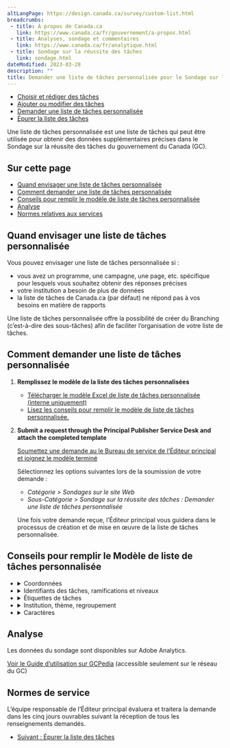 ```yaml
---
altLangPage: https://design.canada.ca/survey/custom-list.html
breadcrumbs:
 - title: À propos de Canada.ca
   link: https://www.canada.ca/fr/gouvernement/a-propos.html
 - title: Analyses, sondage et commentaires
   link: https://www.canada.ca/fr/analytique.html
 - title: Sondage sur la réussite des tâches
   link: sondage.html
dateModified: 2023-03-28
description: ""
title: Demander une liste de tâches personnalisée pour le Sondage sur la réussite des tâches du GC
---
```


<div class="gc-stp-stp">
    <div class="row">
        <ul class="toc lst-spcd col-md-12">
            <li class="col-md-4 col-sm-6"><a class="list-group-item" href="rediger-taches.html">Choisir et rédiger des tâches</a></li>
            <li class="col-md-4 col-sm-6"><a class="list-group-item" href="modifier-taches.html">Ajouter ou modifier des tâches</a></li>
            <li class="col-md-4 col-sm-6"><a class="list-group-item active" href="liste-personnalisee.html">Demander une liste de tâches personnalisée</a></li>
            <li class="col-md-4 col-sm-6"><a class="list-group-item" href="epurer-taches.html">Épurer la liste des tâches</a></li>
        </ul>
    </div>
</div>
					
Une liste de tâches personnalisée est une liste de tâches qui peut être utilisée pour obtenir des données supplémentaires précises dans le Sondage sur la réussite des tâches du gouvernement du Canada (GC).

## Sur cette page

* [Quand envisager une liste de tâches personnalisée](#quand-envisager-une-liste-de-tâches-personnalisée)
* [Comment demander une liste de tâches personnalisée](#comment-demander-une-liste-de-tâches-personnalisée)
* [Conseils pour remplir le modèle de liste de tâches personnalisée](#conseils-pour-remplir-le-modèle-de-liste-de-tâches-personnalisée)
* [Analyse](#analyse)
* [Normes relatives aux services](#normes-de-service)

## Quand envisager une liste de tâches personnalisée

Vous pouvez envisager une liste de tâches personnalisée si&nbsp;:

* vous avez un programme, une campagne, une page, etc. spécifique pour lesquels vous souhaitez obtenir des réponses précises
* votre institution a besoin de plus de données
* la liste de tâches de Canada.ca (par défaut) ne répond pas à vos besoins en matière de rapports

Une liste de tâches personnalisée offre la possibilité de créer du Branching (c’est-à-dire des sous-tâches) afin de faciliter l’organisation de votre liste de tâches.

## Comment demander une liste de tâches personnalisée

1. **Remplissez le modèle de la liste des tâches personnalisées**  
    * [Télécharger le modèle Excel de liste de tâches personnalisée (interne uniquement)](https://www.gcpedia.gc.ca/gcwiki/images/8/8f/Custom-Task-List-Template.xlsx)
    * [Lisez les conseils pour remplir le modèle de liste de tâches personnalisée.](#conseils)

2.  **Submit a request through the Principal Publisher Service Desk and attach the completed template**
    
    [Soumettez une demande au le Bureau de service de l’Éditeur principal et joignez le modèle terminé](http://requestform.portal.gc.ca/billets.html)
    
    Sélectionnez les options suivantes lors de la soumission de votre demande&nbsp;:
    
    * _Catégorie > Sondages sur le site Web_
    * _Sous-Catégorie > Sondage sur la réussite des tâches&nbsp;: Demander une liste de tâches personnalisée_

    Une fois votre demande reçue, l’Éditeur principal vous guidera dans le processus de création et de mise en œuvre de la liste de tâches personnalisée.

## Conseils pour remplir le Modèle de liste de tâches personnalisée

<ul class="list-unstyled">
    <li>
        <details>
            <summary>Coordonnées</summary>
            <h3>Nom de l’institution (ministère, agence ou organisation)</h3>
            <p>Indiquez le nom de votre institution.</p>
            <h3>Coordonnées de la personne-ressource (nom, adresse de courriel et numéro de téléphone)</h3>
            <p>Indiquez les coordonnées de la personne qui est la mieux placée pour répondre à toute question concernant les informations fournies dans cette demande.</p>
        </details>
    </li>
    <li>
        <details>
            <summary>Identifiants des tâches, ramifications et niveaux</summary>
            <h3>Identifiant</h3>
            <p>Chaque tâche ou sous-tâche doit être indiquée sur une ligne distincte dans la feuille de calcul. Chaque ligne porte un identifiant unique&nbsp;: 1, 2, 3, etc.</p>
            <h3>Enchaînement</h3>
            <p>L’enchaînement signifie que vous incluez un ensemble de sous-tâches à une tâche donnée. Si vous avez une tâche qui comporte des sous-tâches importantes, indiquez-le par un «&nbsp;o&nbsp;» pour oui, ou un «&nbsp;n&nbsp;» pour non.</p>
            <p>Le sondage peut comporter jusqu’à deux niveaux de tâches. Si vous avez de nombreuses tâches, cela peut aider les répondants à trouver la tâche pour laquelle ils sont venus sur le site.</p>
            <p>Par exemple, au lieu d’énumérer les tâches séparément&nbsp;:</p>
            <ul>
                <li>Dépôt d’une demande de passeport</li>
                <li>Renouvellement d’un passeport</li>
            </ul>
            <p>Vous pouvez utiliser deux niveaux de tâches&nbsp;:</p>
            <ul>
                <li>Passeports (demande, renouvellement)
                    <ul>
                        <li>Dépôt d’une demande de passeport</li>
                        <li>Renouvellement d’un passeport</li>
                    </ul>
                </li>
            </ul>
            <h3>Niveau</h3>
            <p>Les tâches qui apparaissent à la question sur la raison principale de la visite doivent être marquées du chiffre «&nbsp;1&nbsp;» (premier niveau). Les sous-tâches qui sont fournies comme options à la suite de l’enchaînement de la première question doivent être marquées du chiffre «&nbsp;2&nbsp;» (deuxième niveau).</p>
            <h3>Identifiant de la tâche connexe </h3>
            <p>Les sous-tâches qui sont fournies comme options à la suite de l’enchaînement de la première question reçoivent le numéro de l’identifiant de leur tâche connexe. Toutes les tâches doivent être marquées du chiffre «&nbsp;0&nbsp;». </p>
            <h3>Enchaînement de question EN</h3>
            <p>Si vous avez indiqué un «&nbsp;y&nbsp;» dans la colonne Branching d’une tâche, vous devez inclure un enchaînement de question. Nous recommandons d’utiliser la question «&nbsp;Que tentiez-vous précisément d’accomplir ou de trouver?&nbsp;». Vous pouvez modifier ce texte s’il ne convient pas à vos sous-tâches.</p>
            <h3>Enchaînement de question FR</h3>
            <p>Si vous avez indiqué un «&nbsp;o&nbsp;» dans la colonne Enchaînement d’une tâche, vous devez inclure un enchaînement de question. Nous recommandons d’utiliser la question «&nbsp;Que tentiez-vous précisément d’accomplir ou de trouver?&nbsp;». Vous pouvez modifier ce texte s’il ne convient pas à vos sous-tâches.</p>
        </details>
	</li>
    <li>
		<details>
			<summary>Étiquettes de tâches</summary>
			<p>Nous recommandons un maximum de 30 tâches par niveau.</p>
		    <h3>Tâche EN</h3>
			<p>Étiquette en anglais de la tâche qui apparaîtra dans le sondage. Essayez de décrire la tâche du point de vue de l’utilisateur et de façon précise pour permettre à une personne qui ne maîtrise pas cette tâche de la comprendre.</p>
	        <h3>Tâche FR</h3>
			<p>Étiquette en français de la tâche qui apparaîtra dans le sondage. Essayez de décrire la tâche du point de vue de l’utilisateur et de façon précise pour permettre à une personne qui ne maîtrise pas cette tâche de la comprendre.</p>
        </details>
	</li>
	<li>
		<details>
			<summary>Institution, thème, regroupement</summary>
			<h3>Institution EN</h3>
			<p>Indiquez l’acronyme anglais de l’institution principale qui est responsable de la tâche. Utilisez les options du menu déroulant du modèle. Les options du menu déroulant proviennent de la page Department and Agencies du site Canada.ca.</p>
			<h3>Institution FR</h3>
			<p>Indiquez l’acronyme français de l’institution principale qui est responsable de la tâche. Utilisez les options du menu déroulant du modèle. Les options du menu déroulant proviennent de la page Ministères et organismes du site Canada.ca.</p>	      
            <h3>Thème principal EN</h3>
			<p>Indiquez le nom abrégé du thème principal en anglais qui est responsable de la tâche. Utilisez les options du menu déroulant du modèle.</p>
			<h3>Thème principal FR</h3>
			<p>Indiquez le nom abrégé du thème principal en français qui est responsable de la tâche. Utilisez les options du menu déroulant du modèle.</p>
			<h3>Regroupement EN</h3>
			<p>Nommez l’étiquette du regroupement en anglais, le cas échéant. Vous pouvez utiliser cette colonne pour regrouper les tâches et ainsi faciliter la production de rapports et d’analyses. Par exemple, regroupez toutes les tâches Canada Pension Plan (CPP) dans un groupe nommé «&nbsp;CPP&nbsp;».</p>
            <h3>Regroupement FR</h3>
            <p>Nommez l’étiquette du regroupement en français, le cas échéant. Vous pouvez utiliser cette colonne pour regrouper les tâches et ainsi faciliter la production de rapports et d’analyses. Par exemple, regroupez toutes les tâches Régime de pensions du Canada (RPC) dans un groupe nommé «&nbsp;RPC&nbsp;».</p>
        </details>
    </li>
    <li>
        <details>
            <summary>Caractères</summary>
            <h3>Char EN</h3>
            <p>Il s’agit du nombre total de caractères pour toutes les colonnes en anglais du modèle qui sont recueillis dans Adobe Analytics. Il sera automatiquement calculé dans la feuille de calcul. Le nombre maximum de caractères autorisés est de 225.</p>
            <h3>Car FR</h3>
            <p>Il s’agit du nombre total de caractères pour toutes les colonnes en français du modèle qui sont recueillis dans Adobe Analytics. Il sera automatiquement calculé dans la feuille de calcul. Le nombre maximum de caractères autorisés est de 225.</p>
        </details>
    </li>
</ul>

## Analyse

Les données du sondage sont disponibles sur Adobe Analytics.

[Voir le Guide d’utilisation sur GCPedia](https://www.gcpedia.gc.ca/wiki/Guide_de_l%27Utilisateur_pour_Adobe_Analytics_-_Rapports_sur_le_sondage_sur_la_r%C3%A9ussite_des_t%C3%A2ches_du_gouvernement_du_Canada) (accessible seulement sur le réseau du GC)

## Normes de service

L’équipe responsable de l’Éditeur principal évaluera et traitera la demande dans les cinq jours ouvrables suivant la réception de tous les renseignements demandés.

<nav role="navigation" class="mrgn-bttm-lg">
    <ul class="pager">
		<li class="next">
            <a href="epurer-taches.html" rel="next">Suivant&nbsp;: Épurer la liste des tâches</a>
        </li>
	</ul>
</nav>
